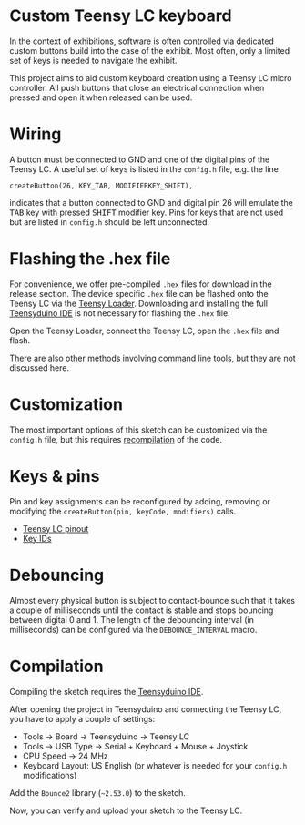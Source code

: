 # Custom Teensy LC keyboard

In the context of exhibitions, software is often controlled via dedicated custom buttons build into the case of the exhibit. Most often, only a limited set of keys is needed to navigate the exhibit. 

This project aims to aid custom keyboard creation using a Teensy LC micro controller. All push buttons that close an electrical connection when pressed and open it when released can be used.

# Wiring

A button must be connected to GND and one of the digital pins of the Teensy LC.
A useful set of keys is listed in the `config.h` file, e.g. the line
```
createButton(26, KEY_TAB, MODIFIERKEY_SHIFT),
```
indicates that a button connected to GND and digital pin 26 will emulate the <kbd>TAB</kbd> key with pressed <kbd>SHIFT</kbd> modifier key. Pins for keys that are not used but are listed in `config.h` should be left unconnected.

# Flashing the .hex file

For convenience, we offer pre-compiled `.hex` files for download in the release section.
The device specific `.hex` file can be flashed onto the Teensy LC via the [Teensy Loader](https://www.pjrc.com/teensy/loader.html). Downloading and installing the
full [Teensyduino IDE](https://www.pjrc.com/teensy/teensyduino.html) is not necessary for flashing the `.hex` file.

Open the Teensy Loader, connect the Teensy LC, open the `.hex` file and flash.

There are also other methods involving [command line tools](https://www.pjrc.com/teensy/loader_cli.html), but they are not discussed here.

# Customization

The most important options of this sketch can be customized via the `config.h`
file, but this requires [recompilation](#Compilation) of the code.

# Keys & pins

Pin and key assignments can be reconfigured by adding, removing or modifying the `createButton(pin, keyCode, modifiers)` calls.

 - [Teensy LC pinout](https://www.pjrc.com/teensy/pinout.html)
 - [Key IDs](https://www.pjrc.com/teensy/td_keyboard.html)

# Debouncing

Almost every physical button is subject to contact-bounce such that it takes a couple of milliseconds until the contact is stable and stops bouncing between digital 0 and 1. The length of the debouncing interval (in milliseconds) can be configured via the `DEBOUNCE_INTERVAL` macro.

# Compilation

Compiling the sketch requires the [Teensyduino IDE](https://www.pjrc.com/teensy/teensyduino.html).

After opening the project in Teensyduino and connecting the Teensy LC, you have to apply a couple of settings:
- Tools -> Board -> Teensyduino -> Teensy LC
- Tools -> USB Type -> Serial + Keyboard + Mouse + Joystick
- CPU Speed -> 24 MHz
- Keyboard Layout: US English (or whatever is needed for your `config.h` modifications)

Add the `Bounce2` library (`~2.53.0`) to the sketch.

Now, you can verify and upload your sketch to the Teensy LC.
